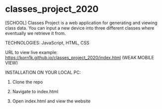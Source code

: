 # classes_project_2020
[SCHOOL] Classes Project is a web application for generating and viewing class data. You can input a new device into three different classes where eventually we retrieve it from.

TECHNOLOGIES: JavaScript, HTML, CSS

URL to view live example: https://korn1k.github.io/classes_project_2020/index.html (WEAK MOBILE VIEW)

INSTALLATION ON YOUR LOCAL PC:

1. Clone the repo

2. Navigate to index.html

3. Open index.html and view the website
